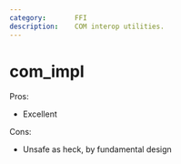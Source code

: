 ```yaml
---
category:       FFI
description:    COM interop utilities.
---
```


# com_impl

Pros:
* Excellent

Cons:
* Unsafe as heck, by fundamental design
